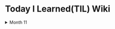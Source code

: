 # Today I Learned(TIL) Wiki


<details>
<summary> Month 11 </summary>
<div markdown="1">
  
  <details>
<summary> 01 </summary>
<div markdown="1">

* [TIL 생성]
* [GIT 필기 정리](https://github.com/LaiTial/TIL/blob/main/Git/%EA%B0%95%EC%9D%98%ED%95%84%EA%B8%B0.txt)
  
  </div>
</details>
  
  </div>
</details>
